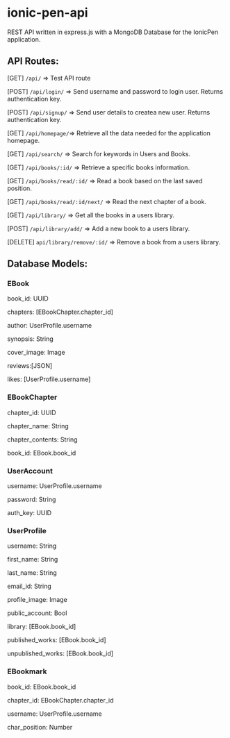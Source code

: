 # ionic-pen-api

REST API written in express.js with a MongoDB Database for the IonicPen application.

## API Routes:

[GET] `/api/` => Test API route

[POST] `/api/login/` => Send username and password to login user. Returns authentication key.

[POST] `/api/signup/` => Send user details to createa new user. Returns authentication key.

[GET] `/api/homepage/`=> Retrieve all the data needed for the application homepage.

[GET] `/api/search/` => Search for keywords in Users and Books.

[GET] `/api/books/:id/` => Retrieve a specific books information.

[GET] `/api/books/read/:id/` => Read a book based on the last saved position.

[GET] `/api/books/read/:id/next/` => Read the next chapter of a book.

[GET] `/api/library/` => Get all the books in a users library.

[POST] `/api/library/add/` => Add a new book to a users library.

[DELETE] `api/library/remove/:id/` => Remove a book from a users library.


## Database Models:

### EBook

book_id: UUID

chapters: [EBookChapter.chapter_id]

author: UserProfile.username

synopsis: String

cover_image: Image

reviews:[JSON]

likes: [UserProfile.username]


### EBookChapter

chapter_id: UUID

chapter_name: String

chapter_contents: String

book_id: EBook.book_id


### UserAccount

username: UserProfile.username

password: String

auth_key: UUID


### UserProfile

username: String

first_name: String

last_name: String

email_id: String

profile_image: Image

public_account: Bool

library: [EBook.book_id]

published_works: [EBook.book_id]

unpublished_works: [EBook.book_id]


### EBookmark

book_id: EBook.book_id

chapter_id: EBookChapter.chapter_id

username: UserProfile.username

char_position: Number

